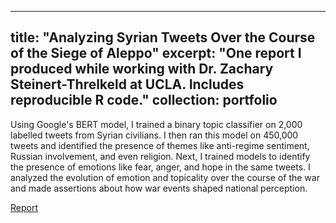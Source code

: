 
---
title: "Analyzing Syrian Tweets Over the Course of the Siege of Aleppo"
excerpt: "One report I produced while working with Dr. Zachary Steinert-Threlkeld at UCLA. Includes reproducible R code."
collection: portfolio
---

Using Google's BERT model, I trained a binary topic classifier on 2,000 labelled tweets from Syrian civilians. I then ran this model on 450,000 tweets and identified the presence of themes like anti-regime sentiment, Russian involvement, and even religion. Next, I trained models to identify the presence of emotions like fear, anger, and hope in the same tweets. I analyzed the evolution of emotion and topicality over the course of the war and made assertions about how war events shaped national perception.

[Report](https://drive.google.com/file/d/12CDuh6u7SGVleii6ts2w_-R2LPrVN1aQ/view?usp=sharing)
